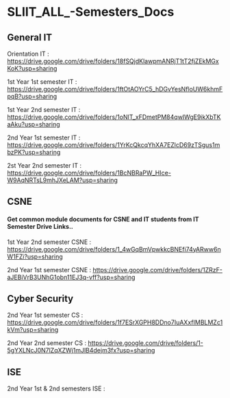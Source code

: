 # SLIIT_ALL_-Semesters_Docs

<h2>General IT</h2>

Orientation IT : https://drive.google.com/drive/folders/18fSQjdKlawpmANRjT1tT2fjZEkMGxKoK?usp=sharing


1st Year 1st semester IT : https://drive.google.com/drive/folders/1ftOtAOYrC5_hDGvYesNfloUW6khmFpqB?usp=sharing



1st Year 2nd semester IT : https://drive.google.com/drive/folders/1oNlT_xFDmetPM84qwIWgE9ikXbTKaAku?usp=sharing



2nd Year 1st semester IT : https://drive.google.com/drive/folders/1YrKcQkcqYhXA7EZlcD69zTSgus1mbzPK?usp=sharing



2st Year 2nd semester IT : https://drive.google.com/drive/folders/1BcNBRaPW_HIce-W9AqNRTsL9mhJXeLAM?usp=sharing


<h2>CSNE </h2> 

<h4>Get common module documents for CSNE and IT students from IT Semester Drive Links.. </h4>


1st Year 2nd semester CSNE : https://drive.google.com/drive/folders/1_4wGqBmVpwkkcBNEfi74yARww6nW1FZi?usp=sharing


2nd Year 1st semester CSNE : https://drive.google.com/drive/folders/1ZRzF-aJEBiVrB3UNhG1obn11EJ3q-vff?usp=sharing


<h2>Cyber Security </h2>


2nd Year 1st semester CS : https://drive.google.com/drive/folders/1f7ESrXGPH8DDno7IuAXxfIMBLMZc1kVm?usp=sharing


2nd Year 2nd semester CS : https://drive.google.com/drive/folders/1-5gYXLNcJ0N7lZqXZWj1mJlB4dejm3fx?usp=sharing


<h2>ISE </h2>

2nd Year 1st & 2nd semesters ISE  : <br/>
            


